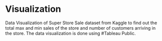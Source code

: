 # Visualization
Data Visualization of Super Store Sale dataset from Kaggle to find out the total max and min sales of the store and number of customers arriving in the store.
The data visualization is done using #Tableau Public.
